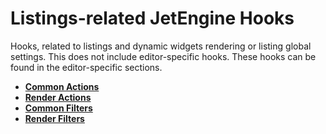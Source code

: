 # Listings-related JetEngine Hooks

Hooks, related to listings and dynamic widgets rendering or listing global settings. This does not include editor-specific hooks. These hooks can be found in the editor-specific sections.

* **<a href="/01-jet-engine/01-hooks/01-listings/actions.md">Common Actions</a>**
* **<a href="/01-jet-engine/01-hooks/01-listings/render-actions.md">Render Actions</a>**
* **<a href="/01-jet-engine/01-hooks/01-listings/filters.md">Common Filters</a>**
* **<a href="/01-jet-engine/01-hooks/01-listings/render-filters.md">Render Filters</a>**

